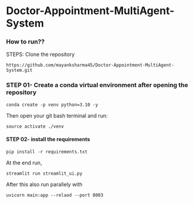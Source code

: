 # Doctor-Appointment-MultiAgent-System

### How to run??
STEPS:
Clone the repository
```
https://github.com/mayanksharma45/Doctor-Appointment-MultiAgent-System.git
```
### STEP 01- Create a conda virtual environment after opening the repository
```
conda create -p venv python=3.10 -y
```
Then open your git bash terminal and run:
```
source activate ./venv
```
#### STEP 02- install the requirements
```
pip install -r requirements.txt
```
At the end run,
```
streamlit run streamlit_ui.py
```
After this also run parallely with
```
uvicorn main:app --relaod --port 8003
```
